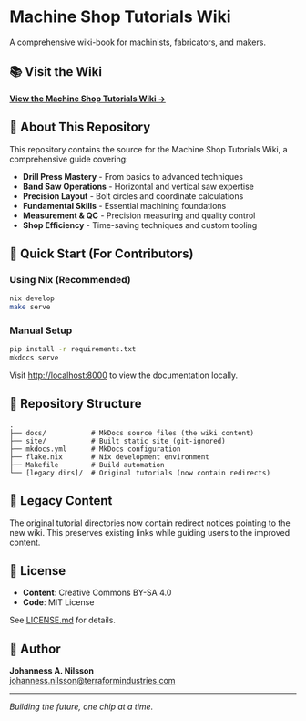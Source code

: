 # Machine Shop Tutorials Wiki

A comprehensive wiki-book for machinists, fabricators, and makers.

## 📚 Visit the Wiki

**[View the Machine Shop Tutorials Wiki →](https://jonilsson.github.io/machine-shop-tutorials/)**

## 🔧 About This Repository

This repository contains the source for the Machine Shop Tutorials Wiki,
a comprehensive guide covering:

- **Drill Press Mastery** - From basics to advanced techniques
- **Band Saw Operations** - Horizontal and vertical saw expertise
- **Precision Layout** - Bolt circles and coordinate calculations
- **Fundamental Skills** - Essential machining foundations
- **Measurement & QC** - Precision measuring and quality control
- **Shop Efficiency** - Time-saving techniques and custom tooling

## 🚀 Quick Start (For Contributors)

### Using Nix (Recommended)

```bash
nix develop
make serve
```

### Manual Setup

```bash
pip install -r requirements.txt
mkdocs serve
```

Visit <http://localhost:8000> to view the documentation locally.

## 📁 Repository Structure

```text
.
├── docs/           # MkDocs source files (the wiki content)
├── site/           # Built static site (git-ignored)
├── mkdocs.yml      # MkDocs configuration
├── flake.nix       # Nix development environment
├── Makefile        # Build automation
└── [legacy dirs]/  # Original tutorials (now contain redirects)
```

## 🔄 Legacy Content

The original tutorial directories now contain redirect notices pointing
to the new wiki. This preserves existing links while guiding users to
the improved content.

## 📄 License

- **Content**: Creative Commons BY-SA 4.0
- **Code**: MIT License

See [LICENSE.md](LICENSE.md) for details.

## 👤 Author

**Johanness A. Nilsson**  
[johanness.nilsson@terraformindustries.com](mailto:johanness.nilsson@terraformindustries.com)

---

*Building the future, one chip at a time.*
